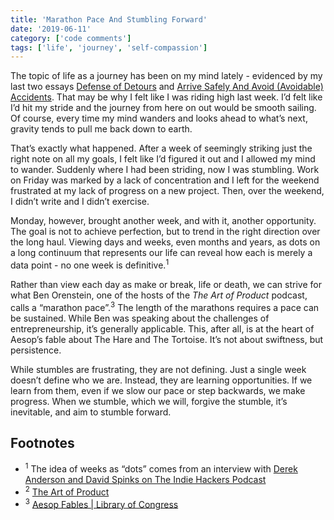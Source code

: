 ```yaml
---
title: 'Marathon Pace And Stumbling Forward'
date: '2019-06-11'
category: ['code comments']
tags: ['life', 'journey', 'self-compassion']
---
```


The topic of life as a journey has been on my mind lately - evidenced by my last two essays [Defense of Detours](https://www.stephencharlesweiss.com/2019-06-04/in-defense-of-detours/) and [Arrive Safely And Avoid (Avoidable) Accidents](https://www.stephencharlesweiss.com/2019-05-27/quickly-stop-part-1-avoid-avoidable/). That may be why I felt like I was riding high last week. I’d felt like I’d hit my stride and the journey from here on out would be smooth sailing. Of course, every time my mind wanders and looks ahead to what’s next, gravity tends to pull me back down to earth.

That’s exactly what happened. After a week of seemingly striking just the right note on all my goals, I felt like I’d figured it out and I allowed my mind to wander. Suddenly where I had been striding, now I was stumbling. Work on Friday was marked by a lack of concentration and I left for the weekend frustrated at my lack of progress on a new project. Then, over the weekend, I didn’t write and I didn’t exercise.

Monday, however, brought another week, and with it, another opportunity. The goal is not to achieve perfection, but to trend in the right direction over the long haul. Viewing days and weeks, even months and years, as dots on a long continuum that represents our life can reveal how each is merely a data point - no one week is definitive.<sup>1</sup>

Rather than view each day as make or break, life or death, we can strive for what Ben Orenstein, one of the hosts of the _The Art of Product_ podcast, calls a “marathon pace”.<sup>3</sup> The length of the marathons requires a pace can be sustained. While Ben was speaking about the challenges of entrepreneurship, it’s generally applicable. This, after all, is at the heart of Aesop’s fable about The Hare and The Tortoise. It’s not about swiftness, but persistence.

While stumbles are frustrating, they are not defining. Just a single week doesn’t define who we are. Instead, they are learning opportunities. If we learn from them, even if we slow our pace or step backwards, we make progress. When we stumble, which we will, forgive the stumble, it’s inevitable, and aim to stumble forward.

## Footnotes

- <sup>1</sup> The idea of weeks as “dots” comes from an interview with [Derek Anderson and David Spinks on The Indie Hackers Podcast](https://overcast.fm/+JmiO_SRQc/57:26)
- <sup>2</sup> [The Art of Product](https://artofproductpodcast.com/)
- <sup>3</sup> [Aesop Fables | Library of Congress](http://www.read.gov/aesop/025.html)
